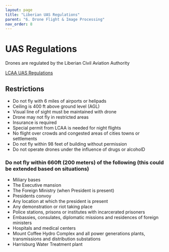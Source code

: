 ```yaml
---
layout: page
title: "Liberian UAS Regulations"
parent: "6. Drone Flight & Image Processing"
nav_order: 8
---
```


# UAS Regulations

Drones are regulated by the Liberian Civil Aviation Authority

[LCAA UAS Regulations](https://lcaa.gov.lr/sites/default/files/documents/LCAR%20PART%2017%20A%20-%20Aviation%20Security.docx.pdf)

## Restrictions
*	Do not fly with 6 miles of airports or helipads
*	Ceiling is 400 ft above ground level (AGL)
*	Visual line of sight must be maintained with drone
*	Drone may not fly in restricted areas
*	Insurance is required
*	Special permit from LCAA is needed for night flights
*	No flight over crowds and congested areas of cities towns or settlements
*	Do not fly within 98 feet of building without permission
*	Do not operate drones under the influence of drugs or alcoholD
### Do not fly within 660ft (200 meters) of the following (this could be extended based on situations)
*	Miliary bases
*	The Executive mansion
*	The Foreign Ministry (when President is present)
*	Presidents convoy
*	Any location at which the president is present
*	Any demonstration or riot taking place
*	Police stations, prisons or institutes with incarcerated prisoners
*	Embassies, consulates, diplomatic missions and residences of foreign ministers
*	Hospitals and medical centers
*	Mount Coffee Hydro Complex and all power generations plants, transmissions and distribution substations 
*	Harrisburg Water Treatment plant
